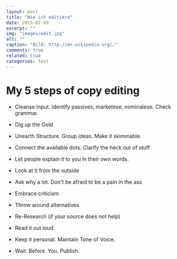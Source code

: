 ```yaml
---
layout: post
title: "Wie ich editiere"
date: 2015-02-09
excerpt: ""
img: "images/edit.jpg"
alt: ""
caption: "Bild: http://en.wikipedia.org/."
comments: true
related: true
categories: text
---
```


# My 5 steps of copy editing

- Cleanse Input. Identify passives, marketese, nominalese. Check grammar.
- Dig up the Gold
- Unearth Structure. Group ideas. Make it skimmable.

- Connect the available dots. Clarify the heck out of stuff
- Let people explain it to you in their own words.
- Look at it from the outside
- Ask why a lot. Don't be afraid to be a pain in the ass

- Embrace criticism
- Throw around alternatives
- Re-Research (if your source does not help)

- Read it out loud.
- Keep it personal. Maintain Tone of Voice.

- Wait. Before. You. Publish.